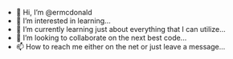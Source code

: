 - 👋 Hi, I’m @ermcdonald
- 👀 I’m interested in learning...
- 🌱 I’m currently learning just about everything that I can utilize...
- 💞️ I’m looking to collaborate on the next best code...
- 📫 How to reach me either on the net or just leave a message...

<!---
ermcdonald/ermcdonald is a ✨ special ✨ repository because its `README.md` (this file) appears on your GitHub profile.
You can click the Preview link to take a look at your changes.
--->
